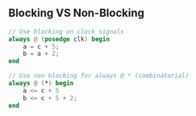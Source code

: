## Blocking VS Non-Blocking
```verilog
// Use blocking on clock signals
always @ (posedge clk) begin
	a = c + 5;
	b = a + 2;
end

// Use non blocking for always @ * (combinatorial)
always @ (*) begin
	a <= c + 5
	b <= c + 5 + 2;
end
```